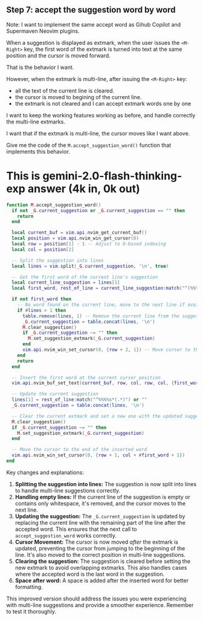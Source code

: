 ## Step 7: accept the suggestion word by word

Note: I want to implement the same accept word as Gihub Copilot and Supermaven Neovim plugins. 

When a suggestion is displayed as extmark, when the user issues the `<M-Right>` key,
the first word of the extmark is turned into text at the same position and the cursor is moved forward.

That is the behavior I want.

However, when the extmark is multi-line, after issuing the `<M-Right>` key:
- all the text of the current line is cleared.
- the cursor is moved to begining of the current line.
- the extmark is not cleared and I can accept extmark words one by one

I want to keep the working features working as before, and handle correctly the multi-line extmarks.

I want that if the extmark is multi-line, the cursor moves like I want above.

Give me the code of the `M.accept_suggestion_word()` function that implements this behavior.




# This is gemini-2.0-flash-thinking-exp answer (4k in, 0k out)

```lua
function M.accept_suggestion_word()
  if not _G.current_suggestion or _G.current_suggestion == "" then
    return
  end

  local current_buf = vim.api.nvim_get_current_buf()
  local position = vim.api.nvim_win_get_cursor(0)
  local row = position[1] - 1 -- Adjust to 0-based indexing
  local col = position[2]

  -- Split the suggestion into lines
  local lines = vim.split(_G.current_suggestion, '\n', true)

  -- Get the first word of the current line's suggestion
  local current_line_suggestion = lines[1]
  local first_word, rest_of_line = current_line_suggestion:match("^(%%%%S+)(.*)")

  if not first_word then
    -- No word found on the current line, move to the next line if available
    if #lines > 1 then
      table.remove(lines, 1) -- Remove the current line from the suggestion
      _G.current_suggestion = table.concat(lines, '\n')
      M.clear_suggestion()
      if _G.current_suggestion ~= "" then
        M.set_suggestion_extmark(_G.current_suggestion)
      end
      vim.api.nvim_win_set_cursor(0, {row + 2, 1}) -- Move cursor to the next line
    end
    return
  end

  -- Insert the first word at the current cursor position
  vim.api.nvim_buf_set_text(current_buf, row, col, row, col, {first_word .. " "})

  -- Update the current suggestion
  lines[1] = rest_of_line:match("^%%%%s*(.*)") or ""
  _G.current_suggestion = table.concat(lines, '\n')

  -- Clear the current extmark and set a new one with the updated suggestion
  M.clear_suggestion()
  if _G.current_suggestion ~= "" then
    M.set_suggestion_extmark(_G.current_suggestion)
  end

  -- Move the cursor to the end of the inserted word
  vim.api.nvim_win_set_cursor(0, {row + 1, col + #first_word + 1})
end
```


Key changes and explanations:

1. **Splitting the suggestion into lines:** The suggestion is now split into lines to handle multi-line suggestions correctly.
2. **Handling empty lines:**  If the current line of the suggestion is empty or contains only whitespace, it's removed, and the cursor moves to the next line.
3. **Updating the suggestion:** The `_G.current_suggestion` is updated by replacing the current line with the remaining part of the line after the accepted word.  This ensures that the next call to `accept_suggestion_word` works correctly.
4. **Cursor Movement:** The cursor is now moved *after* the extmark is updated, preventing the cursor from jumping to the beginning of the line.  It's also moved to the correct position in multi-line suggestions.
5. **Clearing the suggestion:** The suggestion is cleared before setting the new extmark to avoid overlapping extmarks. This also handles cases where the accepted word is the last word in the suggestion.
6. **Space after word:** A space is added after the inserted word for better formatting.


This improved version should address the issues you were experiencing with multi-line suggestions and provide a smoother experience.  Remember to test it thoroughly.
